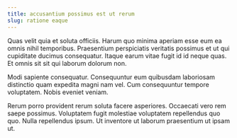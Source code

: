 ```yaml
---
title: accusantium possimus est ut rerum
slug: ratione eaque
---
```


Quas velit quia et soluta officiis. Harum quo minima aperiam esse eum ea omnis nihil temporibus. Praesentium perspiciatis veritatis possimus et ut qui cupiditate ducimus consequatur. Itaque earum vitae fugit id id neque quas. Et omnis sit sit qui laborum dolorum non.

Modi sapiente consequatur. Consequuntur eum quibusdam laboriosam distinctio quam expedita magni nam vel. Cum consequuntur tempore voluptatem. Nobis eveniet veniam.

Rerum porro provident rerum soluta facere asperiores. Occaecati vero rem saepe possimus. Voluptatem fugit molestiae voluptatem repellendus quo quo. Nulla repellendus ipsum. Ut inventore ut laborum praesentium ut ipsam ut.
